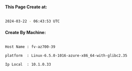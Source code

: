 
   
#### This Page Create at:

```bash

2024-03-22 - 06:43:53 UTC

```

#### Create By Machine:

```bash

Host Name : fv-az700-39

platform  : Linux-6.5.0-1016-azure-x86_64-with-glibc2.35

Ip Local  : 10.1.0.33

```

